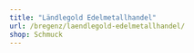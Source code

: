```yaml
---
title: "Ländlegold Edelmetallhandel"
url: /bregenz/laendlegold-edelmetallhandel/
shop: Schmuck
---
```

